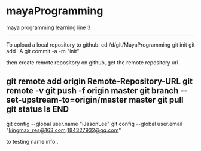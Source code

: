 # mayaProgramming
maya programming learning
line 3

----------------------------------------
To upload a local repository to github:
cd /d/git/MayaProgramming
git init
git add -A
git commit -a -m "init"

then create remote repository on github, get the remote repository url

git remote add origin Remote-Repository-URL
git remote -v
git push -f origin master
git branch --set-upstream-to=origin/master master
git pull
git status
ls
END
----------------------------------------
git config --global user.name "iJasonLee"
git config --global user.email "kingmax_res@163.com;184327932@qq.com"

to testing name info..